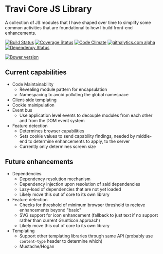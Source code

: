 Travi Core JS Library
=====================

A collection of JS modules that I have shaped over time to simplify some common activities that are foundational to how I build front-end enhancements.

[![Build Status](http://img.shields.io/travis/travi/travi-core.svg?style=flat)](https://travis-ci.org/travi/travi-core)
[![Coverage Status](http://img.shields.io/coveralls/travi/travi-core.svg?style=flat)](https://coveralls.io/r/travi/travi-core?branch=master)
[![Code Climate](http://img.shields.io/codeclimate/github/travi/travi-core.svg?style=flat)](https://codeclimate.com/github/travi/travi-core)
[![githalytics.com alpha](https://cruel-carlota.pagodabox.com/dbf0f99784c157897e7978f91ebe62fe "githalytics.com")](http://githalytics.com/travi/travi-core)
[![Dependency Status](http://img.shields.io/gemnasium/travi/travi-core.svg?style=flat)](https://gemnasium.com/travi/travi-core)

[![Bower version](http://img.shields.io/bower/v/travi-core.svg)](http://bower.io/search/?q=travi-core)



## Current capabilities

 * Code Maintainability
   * Revealing module pattern for encapsulation
   * Namespacing to avoid polluting the global namespace
 * Client-side templating
 * Cookie mainipulation
 * Event bus
   * Use application level events to decouple modules from each other and from the DOM event system
 * Feature detection
   * Determines browser capabilities 
   * Sets cookie values to send capability findings, needed by middle-end to determine enhancements to apply, to the server
   * Currently only determines screen size
    
## Future enhancements

 * Dependencies
   * Dependency resolution mechanism
   * Dependency injection upon resolution of said dependencies
   * Lazy-load of dependencies that are not yet loaded
   * Likely move this out of core to its own library
 * Feature detection
   * Checks for threshold of minimum browser threshold to recieve enhancements beyond "basic"
   * SVG support for icon enhancement (fallback to just text if no support rather than current Grunticon approach)
   * Likely move this out of core to its own library
 * Templating
   * Support other templating libraries through same API (probably use `content-type` header to determine which)
   * Mustache/Hogan
